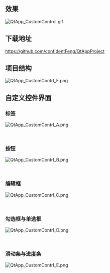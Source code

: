 ## 效果

![QtApp_CustomControl.gif](https://s2.loli.net/2023/07/17/8CcJYtVISo4lvH6.gif)



## 下载地址

https://github.com/confidentFeng/QtAppProject



## 项目结构

![QtApp_CustomContrl_F.png](https://s2.loli.net/2023/07/17/GOTsM8ikQEpbCc2.png)



## 自定义控件界面

### 标签

![QtApp_CustomContrl_A.png](https://s2.loli.net/2023/07/17/Ro1fQBhXywCqI27.png)

<br />



### 按钮

![QtApp_CustomContrl_B.png](https://s2.loli.net/2023/07/17/SBM7DKkNYw2rjoq.png)

<br />



### 编辑框

![QtApp_CustomContrl_C.png](https://s2.loli.net/2023/07/17/UHSvhLATRzmP3Bu.png)

<br />



### 勾选框与单选框

![QtApp_CustomContrl_D.png](https://s2.loli.net/2023/07/17/NKaMYHfhbL6UR7g.png)

<br />



###  滑动条与进度条

![QtApp_CustomContrl_E.png](https://s2.loli.net/2023/07/17/ZAbjCw4oTreJGhH.png)

<br />

